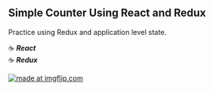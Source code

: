 ## Simple Counter Using React and Redux

Practice using Redux and application level state.

:coffee: **_React_**
<br>
:coffee: **_Redux_**

<a href="https://imgflip.com/gif/2q1vgn"><img src="https://i.imgflip.com/2q1vgn.gif" title="made at imgflip.com"/></a>
